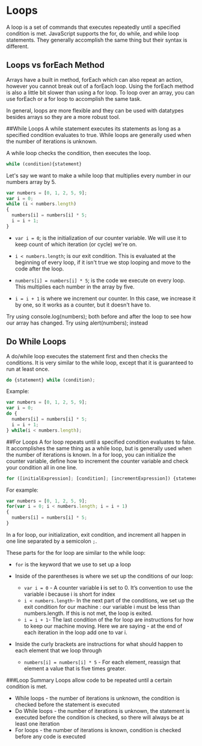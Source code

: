 # Loops

A loop is a set of commands that executes repeatedly until a specified condition is met. JavaScript supports the for, do while, and while loop statements. They generally accomplish the same thing but their syntax is different.

## Loops vs forEach Method
Arrays have a built in method, forEach which can also repeat an action, however you cannot break out of a forEach loop. Using the forEach method is also a little bit slower than using a for loop. To loop over an array, you can use forEach or a for loop to accomplish the same task.

 In general, loops are more flexible and they can be used with datatypes besides arrays so they are a more robust tool.


##While Loops
A while statement executes its statements as long as a specified condition evaluates to true. While loops are generally used when the number of iterations is unknown.

A while loop checks the condition, then executes the loop.

```javascript
while (condition){statement}
```

Let's say we want to make a while loop that multiplies every number in our numbers array by 5.

```javascript
var numbers = [0, 1, 2, 5, 9];
var i = 0;
while (i < numbers.length)
{
  numbers[i] = numbers[i] * 5;
  i = i + 1;
}
```

* `var i = 0`; is the initialization of our counter variable. We will use it to keep count of which iteration (or cycle) we're on.

* `i < numbers.length`; is our exit condition. This is evaluated at the beginning of every loop, if it isn't true we stop looping and move to the code after the loop.

* `numbers[i] = numbers[i] * 5`; is the code we execute on every loop. This multiplies each number in the array by five.

* `i = i + 1` is where we increment our counter. In this case, we increase it by one, so it works as a counter, but it doesn't have to.

Try using console.log(numbers); both before and after the loop to see how our array has changed. Try using alert(numbers); instead

## Do While Loops
A do/while loop executes the statement first and then checks the conditions. It is very similar to the while loop, except that it is guaranteed to run at least once.

```javascript
do {statement} while (condition);
```
Example:
```javascript
var numbers = [0, 1, 2, 5, 9];
var i = 0;
do {
  numbers[i] = numbers[i] * 5;
  i = i + 1;
} while(i < numbers.length);

```
##For Loops
A for loop repeats until a specified condition evaluates to false. It accomplishes the same thing as a while loop, but is generally used when the number of iterations is known.  In a for loop, you can initialize the counter variable, define how to increment the counter variable and check your condition all in one line.

```javascript
for ([initialExpression]; [condition]; [incrementExpression]) {statement}
```

For example:
```javascript
var numbers = [0, 1, 2, 5, 9];
for(var i = 0; i < numbers.length; i = i + 1)
{
  numbers[i] = numbers[i] * 5;
}
```
In a for loop, our initialization, exit condition, and increment all happen in one line separated by a semicolon `;`.

These parts for the for loop are similar to the while loop:
+ `for` is the keyword that we use to set up a loop
+ Inside of the parentheses is where we set up the conditions of our loop:
  +   `var i = 0` - A counter variable **i** is set to 0. It’s convention to use the variable i because i is short for index
  + `i < numbers.length`- In the next part of the conditions, we set up the exit condition for our machine : our variable i must be less than numbers.length. If this is not met, the loop is exited.
  + `i = i + 1`- The last condition of the for loop are instructions for how to keep our machine moving. Here we are saying - at the end of each iteration in the loop add one to var i.

+ Inside the curly brackets are instructions for what should happen to each element that we loop through
  + `numbers[i] = numbers[i] * 5` - For each element, reassign that element a value that is five times greater.

###Loop Summary
Loops allow code to be repeated until a certain condition is met.
* While loops - the number of iterations is unknown,  the condition is checked before the statement is executed
* Do While loops - the number of iterations is unknown, the statement is executed before the condition is checked, so there will always be at least one iteration
* For loops - the number of iterations is known, condition is checked before any code is executed 
